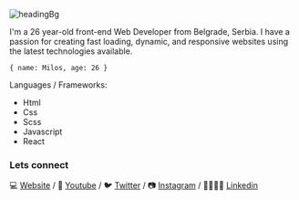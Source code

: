 ![headingBg](https://github.com/h3h394/h3h394/blob/master/img/codeBg.jpg)

I'm a 26 year-old front-end Web Developer from Belgrade, Serbia. I have a passion for creating fast loading, dynamic, and responsive websites using the latest technologies available.

``
{ name: Milos, age: 26 }
``

Languages / Frameworks:
* Html
* Css
* Scss
* Javascript
* React

### Lets connect

💻 [Website][Website] / 🎥 [Youtube][Youtube] / 🐦 [Twitter][Twitter] / 📷 [Instagram][Instagram] / 👨‍👨‍👧‍👦 [Linkedin][Linkedin]

[Website]: https://mstevic.com/
[Youtube]: https://www.youtube.com/channel/UC96PvOMv01j3XejwOlAZPEg
[Twitter]: https://twitter.com/h3webdeveloper
[Instagram]: https://www.instagram.com/h3webdevtuts/
[Linkedin]: https://www.linkedin.com/in/milos-stevic-5bb648184/